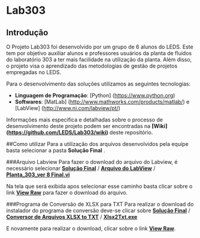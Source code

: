 # Lab303
## Introdução
O Projeto Lab303 foi desenvolvido por um grupo de 6 alunos do LEDS. Este tem por objetivo auxiliar alunos e professores usuários da planta de fluidos do laboratório 303 a ter mais facilidade na utilização da planta. Além disso, o projeto visa o aprendizado das metodologias de gestão de projetos empregadas no LEDS.

Para o desenvolvimento das soluções utilizamos as seguintes tecnologias:

* __Linguagem de Programação__: [Python] (https://www.python.org) 
* __Softwares__: [MatLab] (http://www.mathworks.com/products/matlab/) e [LabView] (http://www.ni.com/labview/pt/)

Informações mais especifica e detalhadas sobre o processo de desenvolvimento deste projeto podem ser encontradas na __[Wiki] (https://github.com/LEDS/Lab303/wiki)__ deste repositório. 

##Como utilizar
Para a utilização dos arquivos desenvolvidos pela equipe basta selecionar a pasta __Solução Final__ .

###Arquivo Labview
Para fazer o download do arquivo do Labview, é necessário selecionar __[Solução Final](https://github.com/LEDS/Lab303/tree/master/Solu%C3%A7%C3%A3o%20Final)__ / __[Arquivo do LabView](https://github.com/LEDS/Lab303/tree/master/Solu%C3%A7%C3%A3o%20Final/Arquivo%20do%20LabView)__ / __[Planta_303_ver 8 Final.vi](https://github.com/LEDS/Lab303/blob/master/Solu%C3%A7%C3%A3o%20Final/Arquivo%20do%20LabView/Planta_303_ver%208%20Final.vi)__

Na tela que será exibida apos selecionar esse caminho basta clicar sobre o link __[View Raw](https://github.com/LEDS/Lab303/blob/master/Solu%C3%A7%C3%A3o%20Final/Arquivo%20do%20LabView/Planta_303_ver%208%20Final.vi?raw=true)__ para fazer o download do arquivo.

###Programa de Conversão de XLSX para TXT
Para realizar o download do instalador do programa de conversão deve-se clicar sobre __[Solução Final](https://github.com/LEDS/Lab303/tree/master/Solu%C3%A7%C3%A3o%20Final)__ / __[Conversor de Arquivos XLSX to TXT](https://github.com/LEDS/Lab303/tree/master/Solu%C3%A7%C3%A3o%20Final/Conversor%20de%20Arquivos%20XLSX%20to%20TXT)__ / __[Xlsx2Txt.exe](https://github.com/LEDS/Lab303/blob/master/Solu%C3%A7%C3%A3o%20Final/Conversor%20de%20Arquivos%20XLSX%20to%20TXT/Xlsx2Txt.exe)__

E novamente para realizar o download, clicar sobre o link __[View Raw](https://github.com/LEDS/Lab303/blob/master/Solu%C3%A7%C3%A3o%20Final/Conversor%20de%20Arquivos%20XLSX%20to%20TXT/Xlsx2Txt.exe?raw=true)__.
